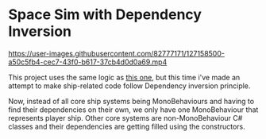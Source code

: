 # Space Sim with Dependency Inversion


https://user-images.githubusercontent.com/82777171/127158500-a50c5fb4-cec7-43f0-b617-37cb4d0d0a69.mp4



This project uses the same logic  as [this one](https://github.com/ForestSquirrelDev/GenericSpaceSim), but this time i've made an attempt to make ship-related code follow Dependency inversion principle.

Now, instead of all core ship systems being MonoBehaviours and having to find their dependencies on their own, we only have one MonoBehaviour that represents player ship. Other core systems are non-MonoBehaviour C# classes and their dependencies are getting filled using the constructors.
